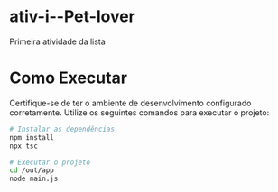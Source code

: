 # ativ-i--Pet-lover
Primeira atividade da lista
# Como Executar
Certifique-se de ter o ambiente de desenvolvimento configurado corretamente. Utilize os seguintes comandos para executar o projeto:

```bash
# Instalar as dependências
npm install
npx tsc

# Executar o projeto
cd /out/app 
node main.js

